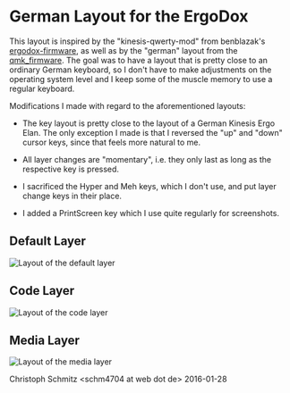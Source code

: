 # German Layout for the ErgoDox

This layout is inspired by the "kinesis-qwerty-mod" from benblazak's
[ergodox-firmware](https://github.com/benblazak/ergodox-firmware), as well as by the "german" layout from the 
[qmk_firmware](https://github.com/qmk/qmk_firmware).
The goal was to have a layout that is pretty close to an ordinary German
keyboard, so I don't have to make adjustments on the operating system level
and I keep some of the muscle memory to use a regular keyboard.

Modifications I made with regard to the aforementioned layouts:

* The key layout is pretty close to the layout of a German Kinesis Ergo Elan.
  The only exception I made is that I reversed the "up" and "down" cursor keys,
  since that feels more natural to me.

* All layer changes are "momentary", i.e. they only last as long as the respective key is pressed.

* I sacrificed the Hyper and Meh keys, which I don't use, and put layer change keys in their place.

* I added a PrintScreen key which I use quite regularly for screenshots.

## Default Layer

![Layout of the default layer](https://i.imgur.com/BIn8QF8.png "Layout of the default layer")

## Code Layer

![Layout of the code layer](https://i.imgur.com/RHZjBlt.png "Layout of the code layer")

## Media Layer

![Layout of the media layer](https://i.imgur.com/qRMmrL4.png "Layout of the media layer")

Christoph Schmitz &lt;schm4704 at web dot de&gt;
2016-01-28
